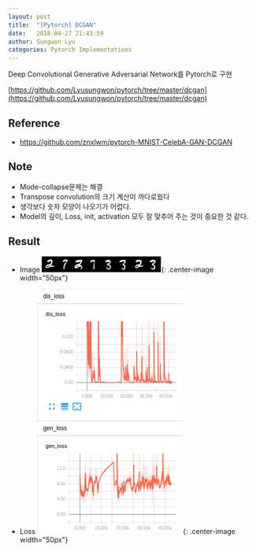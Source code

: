 ```yaml
---
layout: post
title:  "[Pytorch] DCGAN"
date:   2018-04-27 21:43:59
author: Sungwon Lyu
categories: Pytorch Implementations
---
```


Deep Convolutional Generative Adversarial Network를 Pytorch로 구현

[https://github.com/Lyusungwon/pytorch/tree/master/dcgan](https://github.com/Lyusungwon/pytorch/tree/master/dcgan)

## Reference
- https://github.com/znxlwm/pytorch-MNIST-CelebA-GAN-DCGAN

## Note 
- Mode-collapse문제는 해결
- Transpose convolution의 크기 계산이 까다로웠다
- 생각보다 숫자 모양이 나오기가 어렵다.
- Model의 깊이, Loss, init, activation 모두 잘 맞추어 주는 것이 중요한 것 같다. 

## Result
- Image
![img](/assets/images/dcganpy1.png){: .center-image width="50px"}

- Loss
![img](/assets/images/dcganpy2.png){: .center-image width="50px"}
